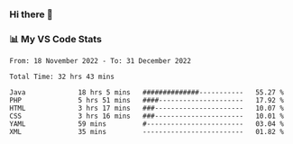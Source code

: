 ### Hi there 👋

### 📊 My VS Code Stats

<!--START_SECTION:waka-->

```text
From: 18 November 2022 - To: 31 December 2022

Total Time: 32 hrs 43 mins

Java             18 hrs 5 mins   ##############-----------   55.27 %
PHP              5 hrs 51 mins   ####---------------------   17.92 %
HTML             3 hrs 17 mins   ###----------------------   10.07 %
CSS              3 hrs 16 mins   ###----------------------   10.01 %
YAML             59 mins         #------------------------   03.04 %
XML              35 mins         -------------------------   01.82 %
```

<!--END_SECTION:waka-->

<!--
**szoppracz07/szoppracz07** is a ✨ _special_ ✨ repository because its `README.md` (this file) appears on your GitHub profile.

Here are some ideas to get you started:

- 🔭 I’m currently working on ...
- 🌱 I’m currently learning ...
- 👯 I’m looking to collaborate on ...
- 🤔 I’m looking for help with ...
- 💬 Ask me about ...
- 📫 How to reach me: ...
- 😄 Pronouns: ...
- ⚡ Fun fact: ...
-->
